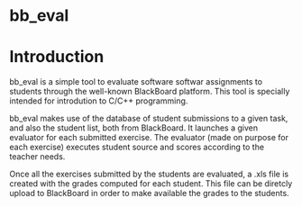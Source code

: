 # bb_eval

# Introduction
bb_eval is a simple tool to evaluate software softwar assignments to students through the well-known BlackBoard platform. This tool is specially intended for introdution to C/C++ programming. 

bb_eval makes use of the database of student submissions to a given task, and also the student list, both from BlackBoard. It launches a given evaluator for each submitted exercise. The evaluator (made on purpose for each exercise) executes student source and scores according to the teacher needs.  

Once all the exercises submitted by the students are evaluated, a .xls file is created with the grades computed for each student. This file can be diretcly upload to BlackBoard in order to make available the grades to the students.
